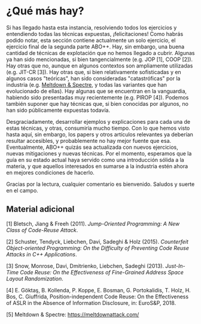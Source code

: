 # ¿Qué más hay?

Si has llegado hasta esta instancia, resolviendo todos los ejercicios y entendiendo todas las técnicas expuestas, ¡felicitaciones! Como habrás podido notar, esta sección contiene actualmente un solo ejercicio, el ejercicio final de la segunda parte ABO++. Hay, sin embargo, una buena cantidad de técnicas de explotación que no hemos llegado a cubrir. Algunas ya han sido mencionadas, si bien tangencialmente (e.g. JOP [1], COOP [2]). Hay otras que no, aunque en algunos contextos son ampliamente utilizadas (e.g. JIT-CR [3]). Hay otras que, si bien relativamente sofisticadas y en algunos casos "teóricas", han sido consideradas "catastróficas" por la industria (e.g. [Meltdown & Spectre](https://meltdownattack.com/), y todas las variantes que han evolucionado de ellas). Hay algunas que se encuentran en la vanguardia, habiendo sido presentadas muy recientemente (e.g. PIROP [4]). Podemos también suponer que hay técnicas que, si bien conocidas por algunos, no han sido públicamente expuestas todavía. 

Desgraciadamente, desarrollar ejemplos y explicaciones para cada una de estas técnicas, y otras, consumiría mucho tiempo. Con lo que hemos visto hasta aquí, sin embargo, los papers y otros artículos relevantes ya deberían resultar accesibles, y probablemente no hay mejor fuente que esa. Eventualmente, ABO++ quizás sea actualizada con nuevos ejercicios, nuevas mitigaciones y nuevas técnicas. Por el momento, esperamos que la guía en su estado actual haya servido como una introducción sólida a la materia, y que aquellos interesados en sumarse a la industria estén ahora en mejores condiciones de hacerlo.

Gracias por la lectura, cualquier comentario es bienvenido.
Saludos y suerte en el campo.


## Material adicional

[1] Bletsch, Jiang & Freeh (2011). *Jump-Oriented Programming: A New Class of Code-Reuse Attack*.

[2] Schuster, Tendyck, Liebchen, Davi, Sadeghi & Holz (2015). *Counterfeit Object-oriented Programming: On the Difficulty of Preventing Code Reuse Attacks in C++ Applications*.

[3] Snow, Monrose, Davi, Dmitrienko, Liebchen, Sadeghi (2013). *Just-In-Time Code Reuse: On the Effectiveness of Fine-Grained Address Space Layout Randomization*.

[4] E. Göktaş, B. Kollenda, P. Koppe, E. Bosman, G. Portokalidis, T. Holz, H. Bos, C. Giuffrida, Position-independent Code Reuse: On the Effectiveness of ASLR in the Absence of Information Disclosure, in: EuroS&P, 2018. 

[5] Meltdown & Spectre: https://meltdownattack.com/
